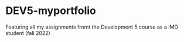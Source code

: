 # DEV5-myportfolio
Featuring all my assignments fromt the Development 5 course as a IMD student (fall 2022)
